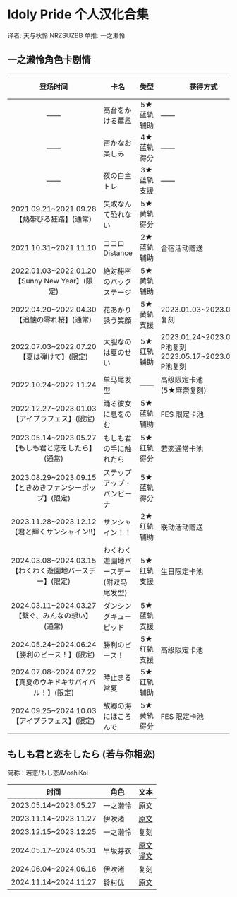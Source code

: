 # Idoly Pride 个人汉化合集

译者: 天与秋怜 NRZSUZBB
单推: 一之濑怜

## 一之濑怜角色卡剧情

|登场时间|卡名|类型|获得方式|文本|
|:-:|---|:-:|---|---|
|——|高台をかける薫風|5★蓝轨辅助|——|
|——|密かなお楽しみ|4★蓝轨得分|——|
|——|夜の自主トレ|3★蓝轨支援|——|
|2021.09.21~2021.09.28<br>【熱帯びる狂踏】(通常)|失敗なんて恐れない|5★黄轨得分||
|2021.10.31~2021.11.10|ココロ Distance|2★蓝轨辅助|合宿活动赠送|
|2022.01.03~2022.01.20<br>【Sunny New Year】(限定)|絶対秘密のバックステージ|5★黄轨辅助||
|2022.04.20~2022.04.30<br>【追懐の零れ桜】(通常)|花あかり誘う笑顔|5★黄轨支援|2023.01.03~2023.01.20 复刻|√
|2022.07.03~2022.07.20<br>【夏は弾けて】(限定)|大胆なのは夏のせい|5★红轨辅助|2023.01.24~2023.02.09 P池复刻 <br> 2023.05.17~2023.05.24 P池复刻|√
|2022.10.24~2022.11.24|单马尾发型|——|高级限定卡池<br>(5★麻奈复刻)|
|2022.12.27~2023.01.03<br>【アイプラフェス】(限定)|踊る彼女に息をのむ|5★蓝轨辅助|FES 限定卡池|√
|2023.05.14~2023.05.27<br>【もしも君と恋をしたら】(通常)|もしも君の手に触れたら|5★红轨得分|若恋通常卡池|√
|2023.08.29~2023.09.15<br>【ときめきファンシーポップ】(限定)|ステップアップ・バンビーナ|5★蓝轨得分||√
|2023.11.28~2023.12.12<br>【君と輝くサンシャイン!!】|サンシャイン！！|2★红轨辅助|联动活动赠送|
|2024.03.08~2024.03.15<br>【わくわく遊園地バースデー】(限定)|わくわく遊園地バースデー(附双马尾发型)|5★红轨支援|生日限定卡池|
|2024.03.11~2024.03.27<br>【繋ぐ、みんなの想い】(通常)|ダンシングキューピッド|5★蓝轨支援||
|2024.05.24~2024.06.24<br>【勝利のピース！】(限定)|勝利のピース！|5★红轨支援|高级限定卡池|
|2024.07.08~2024.07.22<br>【真夏のウキドキサバイバル！】(限定)|時止まる常夏|5★红轨辅助||
|2024.09.25~2024.10.03<br>【アイプラフェス】(限定)|故郷の海にほころんで|5★黄轨得分|FES 限定卡池|

## もしも君と恋をしたら (若与你相恋)

简称：若恋/もし恋/MoshiKoi

|时间|角色|文本|
|:-:|---|---|
|2023.05.14~2023.05.27|一之濑怜|[原文](MoshiKoi/2023.05.14_IchiNoSe_Rei.md)|
|2023.11.14~2023.11.27|伊吹渚|[原文](MoshiKoi/2023.11.14_IBuki_Nagisa.md)|
|2023.12.15~2023.12.25|一之濑怜|复刻|
|2024.05.17~2024.05.31|早坂芽衣|[原文](MoshiKoi/2024.05.17_HayaSaka_Mei.md)<br>[译文](MoshiKoi/2024.05.17_HayaSaka_Mei_Translated.md)|
|2024.06.04~2024.06.16|伊吹渚|复刻|
|2024.11.14~2024.11.27|铃村优|[原文](MoshiKoi/2024.11.14_SuzuMura_Yu.md)|